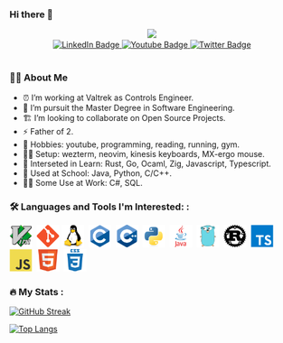 ### Hi there 👋

<!--
**sergiogallegos/sergiogallegos** is a ✨ _special_ ✨ repository because its `README.md` (this file) appears on your GitHub profile.
-->

<!-- GifIconProgrammer -->
<div id="header" align="center">
  <img src="https://media.giphy.com/media/5eLDrEaRGHegx2FeF2/giphy.gif" width="100"/>
</div>

<!-- SocialMedia -->
<div id="badges" align="center">
  <a href="https://www.linkedin.com/in/sergio-gallegos-24271a66/">
    <img src="https://img.shields.io/badge/LinkedIn-blue?style=for-the-badge&logo=linkedin&logoColor=white" alt="LinkedIn Badge"/>
  </a>
  <a href="https://www.youtube.com/channel/UCOVoUxvP6oOJqPIfm0_n6Sg">
    <img src="https://img.shields.io/badge/YouTube-red?style=for-the-badge&logo=youtube&logoColor=white" alt="Youtube Badge"/>
  </a>
  <a href="https://twitter.com/SergioGallegosH">
    <img src="https://img.shields.io/badge/Twitter-blue?style=for-the-badge&logo=twitter&logoColor=white" alt="Twitter Badge"/>
  </a>
</div>

<div id="badges" align="center">
     <!-- Counters -->
    <img src="https://komarev.com/ghpvc/?username=sergiogallegos&style=flat-square&color=blue" alt=""/>
</div>

### :man_technologist: About Me

- ⏰ I’m working at Valtrek as Controls Engineer.
- 🌱 I’m pursuit the Master Degree in Software Engineering. 
- 🏗️ I’m looking to collaborate on Open Source Projects.
- ⚡ Father of 2.
- 🛝 Hobbies: youtube, programming, reading, running, gym.
- 👨‍💻 Setup: wezterm, neovim, kinesis keyboards, MX-ergo mouse.
- 🦀 Interseted in Learn: Rust, Go, Ocaml, Zig, Javascript, Typescript.
- 🏫 Used at School: Java, Python, C/C++.
- 👨‍💼 Some Use at Work: C#, SQL.


### :hammer_and_wrench: Languages and Tools I'm Interested: :
<!-- Icons -->
<div>
  <img src="https://github.com/devicons/devicon/blob/master/icons/vim/vim-original.svg" title="vim" alt="vim" width="40" height="40"/>&nbsp;
  <img src="https://github.com/devicons/devicon/blob/master/icons/git/git-original.svg" title="Git" **alt="Git" width="40" height="40"/>
  <img src="https://github.com/devicons/devicon/blob/master/icons/linux/linux-original.svg" title="linux" alt="linux" width="40" height="40"/>&nbsp;
  <img src="https://github.com/devicons/devicon/blob/master/icons/c/c-original.svg"  title="C" alt="C" width="40" height="40"/>&nbsp;
  <img src="https://github.com/devicons/devicon/blob/master/icons/cplusplus/cplusplus-original.svg"  title="C++" alt="C++" width="40" height="40"/>&nbsp;
  <img src="https://github.com/devicons/devicon/blob/master/icons/python/python-original.svg" title="Python" alt="Python" width="40" height="40"/>&nbsp;
  <img src="https://github.com/devicons/devicon/blob/master/icons/java/java-original-wordmark.svg" title="Java" alt="Java" width="40" height="40"/>&nbsp;
  <img src="https://github.com/devicons/devicon/blob/master/icons/go/go-original.svg" title="go" alt="go" width="40" height="40"/>&nbsp;
  <img src="https://github.com/devicons/devicon/blob/master/icons/rust/rust-original.svg" title="Rust" alt="Rust" width="40" height="40"/>&nbsp;
  <img src="https://github.com/devicons/devicon/blob/master/icons/typescript/typescript-original.svg" title="TypeScript" alt="TypeScript" width="40" height="40" />&nbsp;
  <img src="https://github.com/devicons/devicon/blob/master/icons/javascript/javascript-original.svg" title="JavaScript" alt="JavaScript" width="40" height="40"/>&nbsp;
  <img src="https://github.com/devicons/devicon/blob/master/icons/html5/html5-original.svg" title="HTML5" alt="HTML" width="40" height="40"/>&nbsp;
  <img src="https://github.com/devicons/devicon/blob/master/icons/css3/css3-plain-wordmark.svg"  title="CSS3" alt="CSS" width="40" height="40"/>&nbsp;
</div>


### :fire: My Stats :

[![GitHub Streak](https://github-readme-streak-stats.herokuapp.com?user=sergiogallegos&theme=tokyonight&hide_border=true&date_format=M%20j%5B%2C%20Y%5D)](https://git.io/streak-stats)

[![Top Langs](https://github-readme-stats.vercel.app/api/top-langs/?username=sergiogallegos&layout=compact&theme=tokyonight&hide_border=true)](https://github.com/anuraghazra/github-readme-stats)



